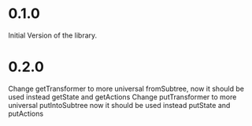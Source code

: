 # 0.1.0

Initial Version of the library.

# 0.2.0

Change getTransformer to more universal fromSubtree, now it should be used instead getState and getActions
Change putTransformer to more universal putIntoSubtree now it should be used instead putState and putActions